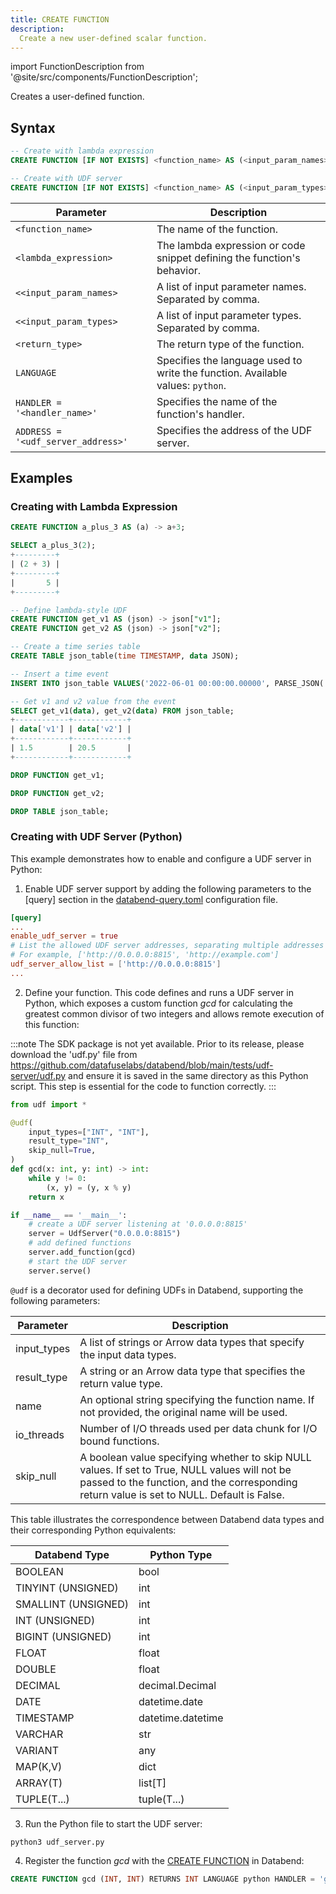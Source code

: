 ```yaml
---
title: CREATE FUNCTION
description:
  Create a new user-defined scalar function.
---
```

import FunctionDescription from '@site/src/components/FunctionDescription';

<FunctionDescription description="Introduced or updated: v1.2.116"/>

Creates a user-defined function.

## Syntax

```sql
-- Create with lambda expression
CREATE FUNCTION [IF NOT EXISTS] <function_name> AS (<input_param_names>) -> <lambda_expression>

-- Create with UDF server
CREATE FUNCTION [IF NOT EXISTS] <function_name> AS (<input_param_types>) RETURNS <return_type> LANGUAGE <language_name> HANDLER = '<handler_name>' ADDRESS = '<udf_server_address>';
```

| Parameter             | Description                                                                                       |
|-----------------------|---------------------------------------------------------------------------------------------------|
| `<function_name>`     | The name of the function.                                                                        |
| `<lambda_expression>` | The lambda expression or code snippet defining the function's behavior.                          |
| `<<input_param_names>`| A list of input parameter names. Separated by comma.|
| `<<input_param_types>`| A list of input parameter types. Separated by comma.|
| `<return_type>`       | The return type of the function.                                                                  |
| `LANGUAGE`            | Specifies the language used to write the function. Available values: `python`.                    |
| `HANDLER = '<handler_name>'` | Specifies the name of the function's handler.                                               |
| `ADDRESS = '<udf_server_address>'` | Specifies the address of the UDF server.                                             |

## Examples

### Creating with Lambda Expression

```sql
CREATE FUNCTION a_plus_3 AS (a) -> a+3;

SELECT a_plus_3(2);
+---------+
| (2 + 3) |
+---------+
|       5 |
+---------+
```

```sql
-- Define lambda-style UDF
CREATE FUNCTION get_v1 AS (json) -> json["v1"];
CREATE FUNCTION get_v2 AS (json) -> json["v2"];

-- Create a time series table
CREATE TABLE json_table(time TIMESTAMP, data JSON);

-- Insert a time event
INSERT INTO json_table VALUES('2022-06-01 00:00:00.00000', PARSE_JSON('{"v1":1.5, "v2":20.5}'));

-- Get v1 and v2 value from the event
SELECT get_v1(data), get_v2(data) FROM json_table;
+------------+------------+
| data['v1'] | data['v2'] |
+------------+------------+
| 1.5        | 20.5       |
+------------+------------+

DROP FUNCTION get_v1;

DROP FUNCTION get_v2;

DROP TABLE json_table;
```

### Creating with UDF Server (Python)

This example demonstrates how to enable and configure a UDF server in Python:

1. Enable UDF server support by adding the following parameters to the [query] section in the [databend-query.toml](https://github.com/datafuselabs/databend/blob/main/scripts/distribution/configs/databend-query.toml) configuration file.

```toml title='databend-query.toml'
[query]
...
enable_udf_server = true
# List the allowed UDF server addresses, separating multiple addresses with commas.
# For example, ['http://0.0.0.0:8815', 'http://example.com']
udf_server_allow_list = ['http://0.0.0.0:8815']
...
```

2. Define your function. This code defines and runs a UDF server in Python, which exposes a custom function *gcd* for calculating the greatest common divisor of two integers and allows remote execution of this function:

:::note
The SDK package is not yet available. Prior to its release, please download the 'udf.py' file from https://github.com/datafuselabs/databend/blob/main/tests/udf-server/udf.py and ensure it is saved in the same directory as this Python script. This step is essential for the code to function correctly.
:::

```python title='udf_server.py'
from udf import *

@udf(
    input_types=["INT", "INT"],
    result_type="INT",
    skip_null=True,
)
def gcd(x: int, y: int) -> int:
    while y != 0:
        (x, y) = (y, x % y)
    return x

if __name__ == '__main__':
    # create a UDF server listening at '0.0.0.0:8815'
    server = UdfServer("0.0.0.0:8815")
    # add defined functions
    server.add_function(gcd)
    # start the UDF server
    server.serve()
```

`@udf` is a decorator used for defining UDFs in Databend, supporting the following parameters:

| Parameter    | Description                                                                                         |
|--------------|-----------------------------------------------------------------------------------------------------|
| input_types  | A list of strings or Arrow data types that specify the input data types.                          |
| result_type  | A string or an Arrow data type that specifies the return value type.                                |
| name         | An optional string specifying the function name. If not provided, the original name will be used. |
| io_threads   | Number of I/O threads used per data chunk for I/O bound functions.                                    |
| skip_null    | A boolean value specifying whether to skip NULL values. If set to True, NULL values will not be passed to the function, and the corresponding return value is set to NULL. Default is False. |

This table illustrates the correspondence between Databend data types and their corresponding Python equivalents:

| Databend Type         | Python Type          |
|-----------------------|-----------------------|
| BOOLEAN               | bool                  |
| TINYINT (UNSIGNED)    | int                   |
| SMALLINT (UNSIGNED)   | int                   |
| INT (UNSIGNED)        | int                   |
| BIGINT (UNSIGNED)     | int                   |
| FLOAT                 | float                 |
| DOUBLE                | float                 |
| DECIMAL               | decimal.Decimal       |
| DATE                  | datetime.date         |
| TIMESTAMP             | datetime.datetime     |
| VARCHAR               | str                   |
| VARIANT               | any                   |
| MAP(K,V)              | dict                  |
| ARRAY(T)              | list[T]               |
| TUPLE(T...)           | tuple(T...)           |

3. Run the Python file to start the UDF server:

```shell
python3 udf_server.py
```

4. Register the function *gcd* with the [CREATE FUNCTION](ddl-create-function.md) in Databend:

```sql
CREATE FUNCTION gcd (INT, INT) RETURNS INT LANGUAGE python HANDLER = 'gcd' ADDRESS = 'http://0.0.0.0:8815'；
```